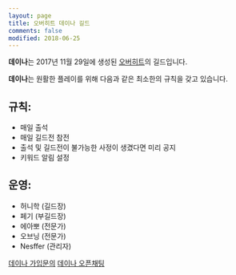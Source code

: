 ```yaml
---
layout: page
title: 오버히트 데이나 길드
comments: false
modified: 2018-06-25
---
```


**데이나**는 2017년 11월 29일에 생성된 [오버히트](http://overhit.nexon.com)의 길드입니다.

**데이나**는 원활한 플레이를 위해 다음과 같은 최소한의 규칙을 갖고 있습니다.

## 규칙:

* 매일 출석
* 매일 길드전 참전
* 출석 및 길드전이 불가능한 사정이 생겼다면 미리 공지
* 키워드 알림 설정

## 운영:

* 허니학 (길드장)
* 페기 (부길드장)
* 에아뽀 (전문가)
* 오브닝 (전문가)
* Nesffer (관리자)

<div markdown="0">
    <a href="https://open.kakao.com/o/g4Xm51N" class="btn btn-warning" target="_blank">데이나 가입문의</a>
    <a href="https://open.kakao.com/o/gYLt8xH" class="btn btn-warning" target="_blank">데이나 오픈채팅</a>
    <!--
    <a href="https://docs.google.com/spreadsheets/d/1ZnPfIhEc3qUZB466OW6nyQqMgHwaqbVRZ4tWoUYs4gs/edit?usp=sharing" class="btn btn-success" target="_blank">길드전 기록</a>
    <a href="https://www.dropbox.com/sh/6mqn3kniewyc0aq/AABSgar7ZblxRM-3sWvF8M4Pa?dl=0" class="btn btn-info" target="_blank">길드전 스크린샷</a>
    -->
</div>
